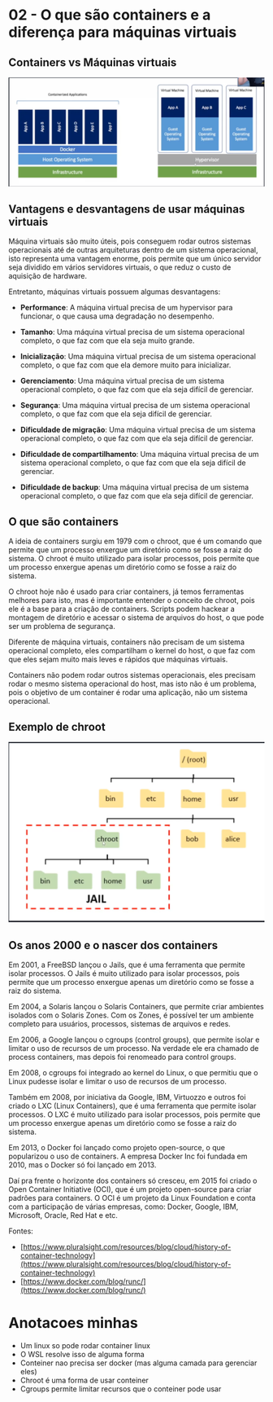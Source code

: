 # 02 - O que são containers e a diferença para máquinas virtuais


## Containers vs Máquinas virtuais

![alt text](image.png)

## Vantagens e desvantagens de usar máquinas virtuais

Máquina virtuais são muito úteis, pois conseguem rodar outros sistemas operacionais até de outras arquiteturas dentro de um sistema operacional, isto representa uma vantagem enorme, pois permite que um único servidor seja dividido em vários servidores virtuais, o que reduz o custo de aquisição de hardware.

Entretanto, máquinas virtuais possuem algumas desvantagens:

- **Performance**: A máquina virtual precisa de um hypervisor para funcionar, o que causa uma degradação no desempenho.

- **Tamanho**: Uma máquina virtual precisa de um sistema operacional completo, o que faz com que ela seja muito grande.

- **Inicialização**: Uma máquina virtual precisa de um sistema operacional completo, o que faz com que ela demore muito para inicializar.

- **Gerenciamento**: Uma máquina virtual precisa de um sistema operacional completo, o que faz com que ela seja difícil de gerenciar.

- **Segurança**: Uma máquina virtual precisa de um sistema operacional completo, o que faz com que ela seja difícil de gerenciar.

- **Dificuldade de migração**: Uma máquina virtual precisa de um sistema operacional completo, o que faz com que ela seja difícil de gerenciar.

- **Dificuldade de compartilhamento**: Uma máquina virtual precisa de um sistema operacional completo, o que faz com que ela seja difícil de gerenciar.

- **Dificuldade de backup**: Uma máquina virtual precisa de um sistema operacional completo, o que faz com que ela seja difícil de gerenciar.

## O que são containers

A ideia de containers surgiu em 1979 com o chroot, que é um comando que permite que um processo enxergue um diretório como se fosse a raiz do sistema. O chroot é muito utilizado para isolar processos, pois permite que um processo enxergue apenas um diretório como se fosse a raiz do sistema.

O chroot hoje não é usado para criar containers, já temos ferramentas melhores para isto, mas é importante entender o conceito de chroot, pois ele é a base para a criação de containers. Scripts podem hackear a montagem de diretório e acessar o sistema de arquivos do host, o que pode ser um problema de segurança.

Diferente de máquina virtuais, containers não precisam de um sistema operacional completo, eles compartilham o kernel do host, o que faz com que eles sejam muito mais leves e rápidos que máquinas virtuais. 

Containers não podem rodar outros sistemas operacionais, eles precisam rodar o mesmo sistema operacional do host, mas isto não é um problema, pois o objetivo de um container é rodar uma aplicação, não um sistema operacional.

## Exemplo de chroot

![alt text](image-1.png)


## Os anos 2000 e o nascer dos containers

Em 2001, a FreeBSD lançou o Jails, que é uma ferramenta que permite isolar processos. O Jails é muito utilizado para isolar processos, pois permite que um processo enxergue apenas um diretório como se fosse a raiz do sistema.

Em 2004, a Solaris lançou o Solaris Containers, que permite criar ambientes isolados com o Solaris Zones. Com os Zones, é possível ter um ambiente completo para usuários, processos, sistemas de arquivos e redes.

Em 2006, a Google lançou o cgroups (control groups), que permite isolar e limitar o uso de recursos de um processo. Na verdade ele era chamado de process containers, mas depois foi renomeado para control groups.

Em 2008, o cgroups foi integrado ao kernel do Linux, o que permitiu que o Linux pudesse isolar e limitar o uso de recursos de um processo.

Também em 2008, por iniciativa da Google, IBM, Virtuozzo e outros foi criado o LXC (Linux Containers), que é uma ferramenta que permite isolar processos. O LXC é muito utilizado para isolar processos, pois permite que um processo enxergue apenas um diretório como se fosse a raiz do sistema.

Em 2013, o Docker foi lançado como projeto open-source, o que popularizou o uso de containers. A empresa Docker Inc foi fundada em 2010, mas o Docker só foi lançado em 2013.

Daí pra frente o horizonte dos containers só cresceu, em 2015 foi criado o Open Container Initiative (OCI), que é um projeto open-source para criar padrões para containers. O OCI é um projeto da Linux Foundation e conta com a participação de várias empresas, como: Docker, Google, IBM, Microsoft, Oracle, Red Hat e etc.

Fontes:


- [https://www.pluralsight.com/resources/blog/cloud/history-of-container-technology](https://www.pluralsight.com/resources/blog/cloud/history-of-container-technology)
- [https://www.docker.com/blog/runc/](https://www.docker.com/blog/runc/)


# Anotacoes minhas

- Um linux so pode rodar container linux
- O WSL resolve isso de alguma forma
- Conteiner nao precisa ser docker (mas alguma camada para gerenciar eles)
- Chroot é uma forma de usar conteiner
- Cgroups permite limitar recursos que o conteiner pode usar
